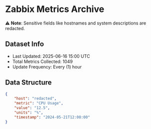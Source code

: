 # Zabbix Metrics Archive

⚠️ **Note**: Sensitive fields like hostnames and system descriptions are redacted.

## Dataset Info
- Last Updated: 2025-06-16 15:00 UTC
- Total Metrics Collected: 1049
- Update Frequency: Every (1) hour

## Data Structure
```json
{
    "host": "redacted",
    "metric": "CPU Usage",
    "value": "12.5",
    "units": "%",
    "timestamp": "2024-05-21T12:00:00"
}
```
